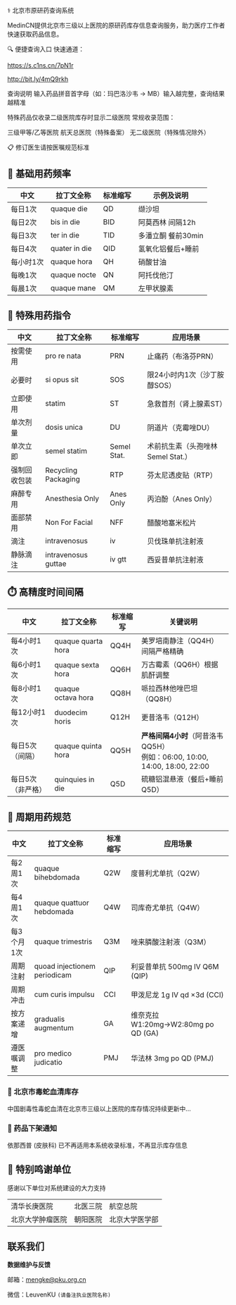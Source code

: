 ⚕️ 北京市原研药查询系统
  
MedinCN提供北京市​​三级以上医院​​的原研药库存信息查询服务，助力医疗工作者快速获取药品信息。

🔍 便捷查询入口
​​快速通道​​：

https://s.c1ns.cn/7pN1r

http://bit.ly/4mQ9rkh

查询说明
输入药品​​拼音首字母​​（如：玛巴洛沙韦 → MB）输入​​越完整​​，查询结果越精准

特殊药品仅收录二级医院库存时显示二级医院
​​常规收录范围​​：

三级甲等/乙等医院
航天总医院（特殊备案）
无二级医院（特殊情况除外）

📋 修订医生请按医嘱规范标准

## 💊 基础用药频率

| 中文       | 拉丁文全称      | 标准缩写 | 示例及说明                     |
|------------|---------------|--------|-------------------------------|
| 每日1次     | quaque die    | QD     | 缬沙坦         |
| 每日2次     | bis in die    | BID    | 阿莫西林 间隔12h     |
| 每日3次     | ter in die    | TID    | 多潘立酮 餐前30min  |
| 每日4次     | quater in die | QID    | 氢氧化铝餐后+睡前   |
| 每小时1次   | quaque hora   | QH     | 硝酸甘油          |
| 每晚1次     | quaque nocte  | QN     | 阿托伐他汀          |
| 每晨1次     | quaque mane   | QM     | 左甲状腺素         |

## 🚨 特殊用药指令

| 中文           | 拉丁文全称        | 标准缩写    | 应用场景                     |
|----------------|-----------------|-----------|----------------------------|
| 按需使用       | pro re nata     | PRN       | 止痛药（布洛芬PRN）          |
| 必要时         | si opus sit     | SOS       | 限24小时内1次（沙丁胺醇SOS） |
| 立即使用       | statim          | ST        | 急救首剂（肾上腺素ST）       |
| 单次剂量       | dosis unica     | DU        | 阴道片（克霉唑DU）           |
| 单次立即       | semel statim    | Semel Stat.| 术前抗生素（头孢唑林Semel Stat.）|
| 强制回收包装   | Recycling Packaging| RTP       | 芬太尼透皮贴（RTP）         |
| 麻醉专用       | Anesthesia Only | Anes Only | 丙泊酚（Anes Only）          |
| 面部禁用       | Non For Facial | NFF | 醋酸地塞米松片          |
| 滴注       | intravenosus | iv | 贝伐珠单抗注射液          |
| 静脉滴注       | intravenosus guttae | iv gtt | 西妥昔单抗注射液          |

## ⏱️ 高精度时间间隔

| 中文               | 拉丁文全称         | 标准缩写 | 关键说明                                  |
|--------------------|------------------|--------|-----------------------------------------|
| 每4小时1次        | quaque quarta hora | QQ4H   | 美罗培南静注（QQ4H）间隔严格精确          |
| 每6小时1次        | quaque sexta hora  | QQ6H   | 万古霉素（QQ6H）根据肌酐调整              |
| 每8小时1次        | quaque octava hora | QQ8H   | 哌拉西林他唑巴坦（QQ8H）                 |
| 每12小时1次       | duodecim horis    | Q12H   | 更昔洛韦（Q12H）                         |
| 每日5次（间隔）   | quaque quinta hora | QQ5H   | **严格间隔4小时**（阿昔洛韦QQ5H）<br>例如：06:00, 10:00, 14:00, 18:00, 22:00 |
| 每日5次（非严格） | quinquies in die  | Q5D    | 硫糖铝混悬液（餐后+睡前Q5D）              |

## 📅 周期用药规范

| 中文         | 拉丁文全称                     | 标准缩写 | 应用场景                             |
|--------------|------------------------------|--------|-------------------------------------|
| 每2周1次     | quaque bihebdomada           | Q2W    | 度普利尤单抗（Q2W）                  |
| 每4周1次     | quaque quattuor hebdomada    | Q4W    | 司库奇尤单抗（Q4W）                  |
| 每3个月1次   | quaque trimestris            | Q3M    | 唑来膦酸注射液（Q3M）                |
| 周期注射     | quoad injectionem periodicam | QIP    | 利妥昔单抗 500mg IV Q6M (QIP)        |
| 周期冲击     | cum curis impulsu            | CCI    | 甲泼尼龙 1g IV qd ×3d (CCI)          |
| 按方案递增   | gradualis augmentum          | GA     | 维奈克拉 W1:20mg→W2:80mg po QD (GA) |
| 遵医嘱调整   | pro medico judicatio         | PMJ    | 华法林 3mg po QD (PMJ)               |



<div class="notice">
  <h3>🔬 北京市毒蛇血清库存</h3>
  <p>中国剧毒性毒蛇血清在北京市三级以上医院的库存情况持续更新中...</p>
  
  <h3>🚫 药品下架通知</h3>
  <p>依那西普 (皮肤科) 已不再适用本系统收录标准，不再显示库存信息</p>
</div>

<div class="thank-section">
  <h2>🙏 特别鸣谢单位</h2>
  <p>感谢以下单位对系统建设的大力支持</p>
  
  <table>
    <tr>
      <td>清华长庚医院</td>
      <td>北医三院</td>
      <td>航空总院</td>
    </tr>
    <tr>
      <td>北京大学肿瘤医院</td>
      <td>朝阳医院</td>
      <td>北京大学医学部</td>
    </tr>
  </table>
</div>

<div class="contact-section">
  <h2>联系我们</h2>
  <p><strong>数据维护与反馈</strong></p>
  <p>邮箱：<a href="mailto:mengke@pku.org.cn">mengke@pku.org.cn</a></p>
  <p>微信：LeuvenKU <code>(请备注执业医院名称)</code></p>
</div>
